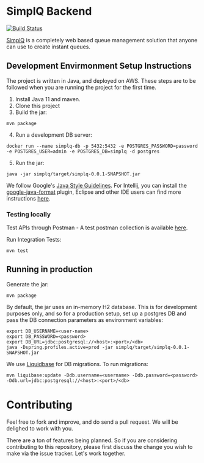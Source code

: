 # SimplQ Backend

[![Build Status](https://travis-ci.org/SimplQ/simplQ-backend.svg?branch=master)](https://travis-ci.org/SimplQ/simplQ-backend)

[SimplQ](https://simplq.me) is a completely web based queue management solution that anyone can use to create instant queues. 

## Development Envirmonment Setup Instructions

The project is written in Java, and deployed on AWS. These steps are to be followed when you are running the project for the first time.

1. Install Java 11 and maven. 
2. Clone this project
3. Build the jar:

```
mvn package
```
4. Run a development DB server:

```
docker run --name simplq-db -p 5432:5432 -e POSTGRES_PASSWORD=password -e POSTGRES_USER=admin -e POSTGRES_DB=simplq -d postgres
```

5. Run the jar:

```
java -jar simplq/target/simplq-0.0.1-SNAPSHOT.jar 
```

We follow Google's [Java Style Guidelines](https://github.com/google/styleguide). For Intellij, you can install the [google-java-format](https://plugins.jetbrains.com/plugin/8527-google-java-format) plugin, Eclipse and other IDE users can find more instructions [here](https://github.com/google/google-java-format).

### Testing locally

Test APIs through Postman - A test postman collection is available [here](https://www.getpostman.com/collections/252a096a86fc550fb5fb).

Run Integration Tests: 

```
mvn test
```

## Running in production

Generate the jar:
```
mvn package
```

By default, the jar uses an in-memory H2 database. This is for development purposes only, and so for a production setup, set up a postgres DB and pass the DB connection parameters as environment variables:

```
export DB_USERNAME=<user-name>
export DB_PASSWORD=<password>
export DB_URL=jdbc:postgresql://<host>:<port>/<db>
java -Dspring.profiles.active=prod -jar simplq/target/simplq-0.0.1-SNAPSHOT.jar 
```

We use [Liquidbase](https://www.liquibase.org/) for DB migrations. To run migrations:
```
mvn liquibase:update -Ddb.username=<username> -Ddb.password=<password> -Ddb.url=jdbc:postgresql://<host>:<port>/<db>
```

# Contributing

Feel free to fork and improve, and do send a pull request. We will be delighed to work with you. 

There are a ton of features being planned. So if you are considering contributing to this repository, please first discuss the change you wish to make via the issue tracker. Let's work together.

